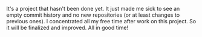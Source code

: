 It's a project that hasn't been done yet. It just made me sick to see an empty commit history and no new repositories (or at least changes to previous ones). I concentrated all my free time after work on this project. So it will be finalized and improved. All in good time!
